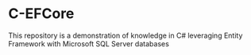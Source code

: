 # C-EFCore
This repository is a demonstration of knowledge in C# leveraging Entity Framework with Microsoft SQL Server databases
